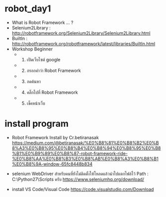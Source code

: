 # robot_day1
 * What is Robot Framework … ?
 * Selenium2Library :  http://robotframework.org/Selenium2Library/Selenium2Library.html
 * BuiltIn : http://robotframework.org/robotframework/latest/libraries/BuiltIn.html
 * Workshop Beginner
   - 1. เปิดเว็บไซต์ google
   - 2. กรอกคำว่า Robot Framework
   - 3. กดค้นหา
   - 4. คลิ๊กไปที่ Robot Framework
   - 5. เช็คหน้าเว็บ

# install program
 * Robot Framework Install by Cr.betiranasak 
https://medium.com/@betiranasak/%E0%B8%81%E0%B8%B2%E0%B8%A3%E0%B8%95%E0%B8%B4%E0%B8%94%E0%B8%95%E0%B8%B1%E0%B9%89%E0%B8%87-robot-framework-ride-%E0%B8%AA%E0%B8%B3%E0%B8%AB%E0%B8%A3%E0%B8%B1%E0%B8%9A-window-65fc8448b834

* selenium WebDriver สำหรับคนที่ยังไม่ติดตั้งให้โหลดแล้วนำไปแตกไฟล์ไว้ Path : C:\Python27\Scripts ครับ
https://www.seleniumhq.org/download/

* install VS Code/Visual Code
https://code.visualstudio.com/Download
